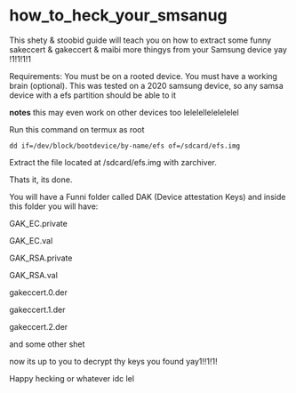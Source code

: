 # how_to_heck_your_smsanug
This shety & stoobid guide will teach you on how to extract some funny sakeccert &amp; gakeccert & maibi more thingys from your Samsung device yay !1!1!1!1

Requirements:
You must be on a rooted device.
You must have a working brain (optional).
This was tested on a 2020 samsung device, so any samsa device with a efs partition should be able to it

**notes**
this may even work on other devices too lelelellelelelelel

Run this command on termux as root
```
dd if=/dev/block/bootdevice/by-name/efs of=/sdcard/efs.img
```

Extract the file located at /sdcard/efs.img with zarchiver.

Thats it, its done.

You will have a Funni folder called DAK (Device attestation Keys) and inside this folder you will have:


GAK_EC.private

GAK_EC.val

GAK_RSA.private

GAK_RSA.val

gakeccert.0.der

gakeccert.1.der

gakeccert.2.der

and some other shet


now its up to you to decrypt thy keys you found yay1!!1!1!

Happy hecking or whatever idc lel
